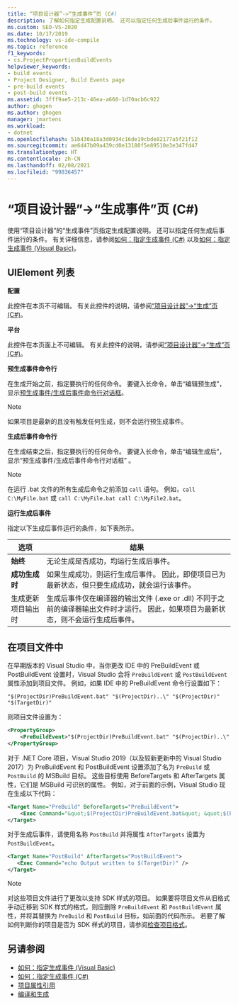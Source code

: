 ```yaml
---
title: “项目设计器”->“生成事件”页 (C#)
description: 了解如何指定生成配置说明。 还可以指定任何生成后事件运行的条件。
ms.custom: SEO-VS-2020
ms.date: 10/17/2019
ms.technology: vs-ide-compile
ms.topic: reference
f1_keywords:
- cs.ProjectPropertiesBuildEvents
helpviewer_keywords:
- build events
- Project Designer, Build Events page
- pre-build events
- post-build events
ms.assetid: 3fff9ae5-213c-46ea-a660-1d70acb6c922
author: ghogen
ms.author: ghogen
manager: jmartens
ms.workload:
- dotnet
ms.openlocfilehash: 51b430a18a3d0934c16de19cbde82177a5f21f12
ms.sourcegitcommit: ae6d47b09a439cd0e13180f5e89510e3e347fd47
ms.translationtype: HT
ms.contentlocale: zh-CN
ms.lasthandoff: 02/08/2021
ms.locfileid: "99836457"
---
```

# <a name="build-events-page-project-designer-c"></a>“项目设计器”->“生成事件”页 (C#)

使用“项目设计器”的“生成事件”页指定生成配置说明。 还可以指定任何生成后事件运行的条件。 有关详细信息，请参阅[如何：指定生成事件 (C#)](../../ide/how-to-specify-build-events-csharp.md) 以及[如何：指定生成事件 (Visual Basic)](../../ide/how-to-specify-build-events-visual-basic.md)。

## <a name="uielement-list"></a>UIElement 列表

**配置**

此控件在本页不可编辑。 有关此控件的说明，请参阅[“项目设计器”->“生成”页 (C#)](../../ide/reference/build-page-project-designer-csharp.md)。

**平台**

此控件在本页面上不可编辑。 有关此控件的说明，请参阅[“项目设计器”->“生成”页 (C#)](../../ide/reference/build-page-project-designer-csharp.md)。

**预生成事件命令行**

在生成开始之前，指定要执行的任何命令。 要键入长命令，单击“编辑预生成”，显示[预生成事件/生成后事件命令行对话框](../../ide/reference/pre-build-event-post-build-event-command-line-dialog-box.md)。

> [!NOTE]
> 如果项目是最新的且没有触发任何生成，则不会运行预生成事件。

**生成后事件命令行**

在生成结束之后，指定要执行的任何命令。 要键入长命令，单击“编辑生成后”，显示“预生成事件/生成后事件命令行对话框” 。

> [!NOTE]
> 在运行 .bat 文件的所有生成后命令之前添加 `call` 语句。 例如，`call C:\MyFile.bat` 或 `call C:\MyFile.bat call C:\MyFile2.bat`。

**运行生成后事件**

指定以下生成后事件运行的条件，如下表所示。

|选项|结果|
|------------|------------|
|**始终**|无论生成是否成功，均运行生成后事件。|
|**成功生成时**|如果生成成功，则运行生成后事件。 因此，即使项目已为最新状态，但只要生成成功，就会运行该事件。|
|生成更新项目输出时|生成后事件仅在编译器的输出文件 (.exe or .dll) 不同于之前的编译器输出文件时才运行。 因此，如果项目为最新状态，则不会运行生成后事件。|

## <a name="in-the-project-file"></a>在项目文件中

在早期版本的 Visual Studio 中，当你更改 IDE 中的 PreBuildEvent 或 PostBuildEvent 设置时，Visual Studio 会将 `PreBuildEvent` 或 `PostBuildEvent` 属性添加到项目文件。 例如，如果 IDE 中的 PreBuildEvent 命令行设置如下：

```input
"$(ProjectDir)PreBuildEvent.bat" "$(ProjectDir)..\" "$(ProjectDir)" "$(TargetDir)"
```

则项目文件设置为：

```xml
<PropertyGroup>
    <PreBuildEvent>"$(ProjectDir)PreBuildEvent.bat" "$(ProjectDir)..\" "$(ProjectDir)" "$(TargetDir)" />
</PropertyGroup>
```

对于 .NET Core 项目，Visual Studio 2019（以及较新更新中的 Visual Studio 2017）为 PreBuildEvent 和 PostBuildEvent 设置添加了名为 `PreBuild` 或 `PostBuild` 的 MSBuild 目标。 这些目标使用 BeforeTargets 和 AfterTargets 属性，它们是 MSBuild 可识别的属性。 例如，对于前面的示例，Visual Studio 现在生成以下代码：

```xml
<Target Name="PreBuild" BeforeTargets="PreBuildEvent">
    <Exec Command="&quot;$(ProjectDir)PreBuildEvent.bat&quot; &quot;$(ProjectDir)..\&quot; &quot;$(ProjectDir)&quot; &quot;$(TargetDir)&quot;" />
</Target>
```

对于生成后事件，请使用名称 `PostBuild` 并将属性 `AfterTargets` 设置为 `PostBuildEvent`。

```xml
<Target Name="PostBuild" AfterTargets="PostBuildEvent">
   <Exec Command="echo Output written to $(TargetDir)" />
</Target>
```

> [!NOTE]
> 对这些项目文件进行了更改以支持 SDK 样式的项目。 如果要将项目文件从旧格式手动迁移到 SDK 样式的格式，则应删除 `PreBuildEvent` 和 `PostBuildEvent` 属性，并将其替换为 `PreBuild` 和 `PostBuild` 目标，如前面的代码所示。 若要了解如何判断你的项目是否为 SDK 样式的项目，请参阅[检查项目格式](/nuget/resources/check-project-format)。

## <a name="see-also"></a>另请参阅

- [如何：指定生成事件 (Visual Basic)](../../ide/how-to-specify-build-events-visual-basic.md)
- [如何：指定生成事件 (C#)](../../ide/how-to-specify-build-events-csharp.md)
- [项目属性引用](../../ide/reference/project-properties-reference.md)
- [编译和生成](../../ide/compiling-and-building-in-visual-studio.md)
